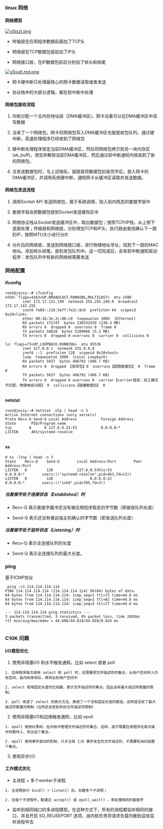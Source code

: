 ### linux 网络

#### 网络模型

[![ySjszt.png](https://s3.ax1x.com/2021/01/28/ySjszt.png)](https://imgchr.com/i/ySjszt)

- 传输层在应用程序数据前面加了TCP头

- 网络层在TCP数据包层前加了IP头

- 网络接口层，在IP数据包前后分别加了帧头和帧尾

[![ySvult.md.png](https://s3.ax1x.com/2021/01/28/ySvult.md.png)](https://imgchr.com/i/ySvult)

- 网卡硬中断只处理最核心的网卡数据读取或者发送

- 协议栈中的大部分逻辑，都在软中断中处理

#### 网络包接收流程

1. 内核分配一个主内存地址段（DMA缓冲区)，网卡设备可以在DMA缓冲区中读写数据

2. 当来了一个网络包，网卡将网络包写入DMA缓冲区也就是收包队列，通过硬中断，高速处理程序已经收到了网络包

3. 硬中断处理程序锁定当前DMA缓冲区，然后将网络包拷贝到另一块内存区(sk_buff)，清空并解锁当前DMA缓冲区，然后通过软中断通知内核收到了新的网络包。

4. 当发送数据包时，与上述相反。链路层将数据包封装完毕后，放入网卡的DMA缓冲区，并调用系统硬中断，通知网卡从缓冲区读取并发送数据。

#### 网络包发送流程

1. 调用Socket API 发送网络包，属于系统调用，陷入到内核态的套接字层中

2. 套接字层会把数据包放到Socket发送缓存区中

3. 网络协议栈从Socket发送缓冲区中，取出数据包；按照TCP/IP栈，从上倒下逐层处理；传输层和网络层，分别增加TCP和IP头，执行路由查找确认下一跳的IP，按照MTU大小进行分片

4. 分片后的网络层，发送到网络接口层，进行物理地址寻址，找到下一跳的MAC地址。添加帧头帧尾，放到发包队列中。这一切完成后，会有软中断通知驱动程序：发包队列中有新的网络帧需要发送

### 网络配置

#### ifconfig

````
root@jessy:~# ifconfig
eth0: flags=4163<UP,BROADCAST,RUNNING,MULTICAST>  mtu 1500
        inet 172.17.131.190  netmask 255.255.240.0  broadcast 172.17.143.255
        inet6 fe80::216:3eff:fe2c:8c0  prefixlen 64  scopeid 0x20<link>
        ether 00:16:3e:2c:08:c0  txqueuelen 1000  (Ethernet)
        RX packets 171747  bytes 230331559 (230.3 MB)
        RX errors 0  dropped 0  overruns 0  frame 0
        TX packets 34810  bytes 5289066 (5.2 MB)
        TX errors 0  dropped 0 overruns 0  carrier 0  collisions 0

lo: flags=73<UP,LOOPBACK,RUNNING>  mtu 65536
        inet 127.0.0.1  netmask 255.0.0.0
        inet6 ::1  prefixlen 128  scopeid 0x10<host>
        loop  txqueuelen 1000  (Local Loopback)
        RX packets 5837  bytes 496792 (496.7 KB)
        RX errors 0  dropped 【丢弃包】0  overruns【超限数据包】 0  frame 0
        TX packets 5837  bytes 496792 (496.7 KB)
        TX errors 0  dropped 0 overruns 0  carrier【carrier错误：双工模式不匹配，物理电缆问题】 0  collisions【碰撞数据包】 0


````

#### netstat

````
root@jessy:~# netstat -nlp | head -n 3
Active Internet connections (only servers)
Proto Recv-Q Send-Q Local Address           Foreign Address         State       PID/Program name    
tcp        0      0 127.0.0.53:53           0.0.0.0:*               LISTEN      463/systemd-resolve 


````

#### ss

````
# ss -ltnp | head -n 3
State    Recv-Q    Send-Q        Local Address:Port        Peer Address:Port                                                                                    
LISTEN   0         128           127.0.0.53%lo:53               0.0.0.0:*        users:(("systemd-resolve",pid=463,fd=13))                                      
LISTEN   0         128                 0.0.0.0:22               0.0.0.0:*        users:(("sshd",pid=705,fd=3))     

````

##### 当套接字处于连接状态（Established）时

- Recv-Q 表示套接字缓冲还没有被应用程序取走的字节数（即接收队列长度）

- Send-Q 表示还没有被远端主机确认的字节数（即发送队列长度）

##### 当套接字处于监听状态（Listening）时

- Recv-Q 表示全连接队列的长度

- Send-Q 表示全连接队列的最大长度。

### ping

基于ICMP协议

````
 ping -c3 114.114.114.114
PING 114.114.114.114 (114.114.114.114) 56(84) bytes of data.
64 bytes from 114.114.114.114: icmp_seq=1 ttl=72 time=44.6 ms
64 bytes from 114.114.114.114: icmp_seq=2 ttl=82 time=44.6 ms
64 bytes from 114.114.114.114: icmp_seq=3 ttl=77 time=44.6 ms

--- 114.114.114.114 ping statistics ---
3 packets transmitted, 3 received, 0% packet loss, time 2003ms
rtt min/avg/max/mdev = 44.606/44.624/44.659/0.024 ms


````

### C10K 问题

#### I/O模型优化

1. 使用非阻塞I/O 和水平触发通知，比如 select 或者 poll

````
1. 应用程序每次调用 select 和 poll 时，还需要把文件描述符的集合，从用户空间传入内核空间，由内核修改后，再传出到用户空间中

2. select 使用固定长度的位相量，表示文件描述符的集合，因此会有最大描述符数量的限制。

3. poll 改进了 select 的表示方法，换成了一个没有固定长度的数组，这样就没有了最大描述符数量的限制（当然还会受到系统文件描述符限制）

````

2. 使用非阻塞I/O和边缘触发通知，比如 epoll

````
1. epoll 使用红黑树，在内核中管理文件描述符的集合，这样，就不需要应用程序在每次操作时都传入、传出这个集合。

2. epoll 使用事件驱动的机制，只关注有 I/O 事件发生的文件描述符，不需要轮询扫描整个集合。

````

3. 使用异步I/O

#### 工作模式优化

- 主进程 + 多个worker子进程

````
1. 主进程执行 bind() + listen() 后，创建多个子进程；

2. 在每个子进程中，都通过 accept() 或 epoll_wait() ，来处理相同的套接字

````

- 监听到相同端口的多进程模型。在这种方式下，所有的进程都监听相同的接口，并且开启 SO_REUSEPORT 选项，由内核负责将请求负载均衡到这些监听进程中去